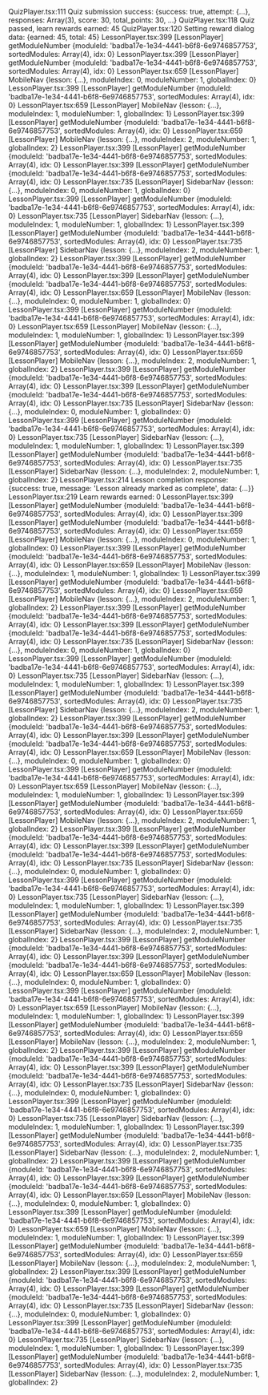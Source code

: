 QuizPlayer.tsx:111 Quiz submission success: {success: true, attempt: {…}, responses: Array(3), score: 30, total_points: 30, …}
QuizPlayer.tsx:118 Quiz passed, learn rewards earned: 45
QuizPlayer.tsx:120 Setting reward dialog data: {earned: 45, total: 45}
LessonPlayer.tsx:399 [LessonPlayer] getModuleNumber {moduleId: 'badba17e-1e34-4441-b6f8-6e9746857753', sortedModules: Array(4), idx: 0}
LessonPlayer.tsx:399 [LessonPlayer] getModuleNumber {moduleId: 'badba17e-1e34-4441-b6f8-6e9746857753', sortedModules: Array(4), idx: 0}
LessonPlayer.tsx:659 [LessonPlayer] MobileNav {lesson: {…}, moduleIndex: 0, moduleNumber: 1, globalIndex: 0}
LessonPlayer.tsx:399 [LessonPlayer] getModuleNumber {moduleId: 'badba17e-1e34-4441-b6f8-6e9746857753', sortedModules: Array(4), idx: 0}
LessonPlayer.tsx:659 [LessonPlayer] MobileNav {lesson: {…}, moduleIndex: 1, moduleNumber: 1, globalIndex: 1}
LessonPlayer.tsx:399 [LessonPlayer] getModuleNumber {moduleId: 'badba17e-1e34-4441-b6f8-6e9746857753', sortedModules: Array(4), idx: 0}
LessonPlayer.tsx:659 [LessonPlayer] MobileNav {lesson: {…}, moduleIndex: 2, moduleNumber: 1, globalIndex: 2}
LessonPlayer.tsx:399 [LessonPlayer] getModuleNumber {moduleId: 'badba17e-1e34-4441-b6f8-6e9746857753', sortedModules: Array(4), idx: 0}
LessonPlayer.tsx:399 [LessonPlayer] getModuleNumber {moduleId: 'badba17e-1e34-4441-b6f8-6e9746857753', sortedModules: Array(4), idx: 0}
LessonPlayer.tsx:735 [LessonPlayer] SidebarNav {lesson: {…}, moduleIndex: 0, moduleNumber: 1, globalIndex: 0}
LessonPlayer.tsx:399 [LessonPlayer] getModuleNumber {moduleId: 'badba17e-1e34-4441-b6f8-6e9746857753', sortedModules: Array(4), idx: 0}
LessonPlayer.tsx:735 [LessonPlayer] SidebarNav {lesson: {…}, moduleIndex: 1, moduleNumber: 1, globalIndex: 1}
LessonPlayer.tsx:399 [LessonPlayer] getModuleNumber {moduleId: 'badba17e-1e34-4441-b6f8-6e9746857753', sortedModules: Array(4), idx: 0}
LessonPlayer.tsx:735 [LessonPlayer] SidebarNav {lesson: {…}, moduleIndex: 2, moduleNumber: 1, globalIndex: 2}
LessonPlayer.tsx:399 [LessonPlayer] getModuleNumber {moduleId: 'badba17e-1e34-4441-b6f8-6e9746857753', sortedModules: Array(4), idx: 0}
LessonPlayer.tsx:399 [LessonPlayer] getModuleNumber {moduleId: 'badba17e-1e34-4441-b6f8-6e9746857753', sortedModules: Array(4), idx: 0}
LessonPlayer.tsx:659 [LessonPlayer] MobileNav {lesson: {…}, moduleIndex: 0, moduleNumber: 1, globalIndex: 0}
LessonPlayer.tsx:399 [LessonPlayer] getModuleNumber {moduleId: 'badba17e-1e34-4441-b6f8-6e9746857753', sortedModules: Array(4), idx: 0}
LessonPlayer.tsx:659 [LessonPlayer] MobileNav {lesson: {…}, moduleIndex: 1, moduleNumber: 1, globalIndex: 1}
LessonPlayer.tsx:399 [LessonPlayer] getModuleNumber {moduleId: 'badba17e-1e34-4441-b6f8-6e9746857753', sortedModules: Array(4), idx: 0}
LessonPlayer.tsx:659 [LessonPlayer] MobileNav {lesson: {…}, moduleIndex: 2, moduleNumber: 1, globalIndex: 2}
LessonPlayer.tsx:399 [LessonPlayer] getModuleNumber {moduleId: 'badba17e-1e34-4441-b6f8-6e9746857753', sortedModules: Array(4), idx: 0}
LessonPlayer.tsx:399 [LessonPlayer] getModuleNumber {moduleId: 'badba17e-1e34-4441-b6f8-6e9746857753', sortedModules: Array(4), idx: 0}
LessonPlayer.tsx:735 [LessonPlayer] SidebarNav {lesson: {…}, moduleIndex: 0, moduleNumber: 1, globalIndex: 0}
LessonPlayer.tsx:399 [LessonPlayer] getModuleNumber {moduleId: 'badba17e-1e34-4441-b6f8-6e9746857753', sortedModules: Array(4), idx: 0}
LessonPlayer.tsx:735 [LessonPlayer] SidebarNav {lesson: {…}, moduleIndex: 1, moduleNumber: 1, globalIndex: 1}
LessonPlayer.tsx:399 [LessonPlayer] getModuleNumber {moduleId: 'badba17e-1e34-4441-b6f8-6e9746857753', sortedModules: Array(4), idx: 0}
LessonPlayer.tsx:735 [LessonPlayer] SidebarNav {lesson: {…}, moduleIndex: 2, moduleNumber: 1, globalIndex: 2}
LessonPlayer.tsx:214 Lesson completion response: {success: true, message: 'Lesson already marked as complete', data: {…}}
LessonPlayer.tsx:219 Learn rewards earned: 0
LessonPlayer.tsx:399 [LessonPlayer] getModuleNumber {moduleId: 'badba17e-1e34-4441-b6f8-6e9746857753', sortedModules: Array(4), idx: 0}
LessonPlayer.tsx:399 [LessonPlayer] getModuleNumber {moduleId: 'badba17e-1e34-4441-b6f8-6e9746857753', sortedModules: Array(4), idx: 0}
LessonPlayer.tsx:659 [LessonPlayer] MobileNav {lesson: {…}, moduleIndex: 0, moduleNumber: 1, globalIndex: 0}
LessonPlayer.tsx:399 [LessonPlayer] getModuleNumber {moduleId: 'badba17e-1e34-4441-b6f8-6e9746857753', sortedModules: Array(4), idx: 0}
LessonPlayer.tsx:659 [LessonPlayer] MobileNav {lesson: {…}, moduleIndex: 1, moduleNumber: 1, globalIndex: 1}
LessonPlayer.tsx:399 [LessonPlayer] getModuleNumber {moduleId: 'badba17e-1e34-4441-b6f8-6e9746857753', sortedModules: Array(4), idx: 0}
LessonPlayer.tsx:659 [LessonPlayer] MobileNav {lesson: {…}, moduleIndex: 2, moduleNumber: 1, globalIndex: 2}
LessonPlayer.tsx:399 [LessonPlayer] getModuleNumber {moduleId: 'badba17e-1e34-4441-b6f8-6e9746857753', sortedModules: Array(4), idx: 0}
LessonPlayer.tsx:399 [LessonPlayer] getModuleNumber {moduleId: 'badba17e-1e34-4441-b6f8-6e9746857753', sortedModules: Array(4), idx: 0}
LessonPlayer.tsx:735 [LessonPlayer] SidebarNav {lesson: {…}, moduleIndex: 0, moduleNumber: 1, globalIndex: 0}
LessonPlayer.tsx:399 [LessonPlayer] getModuleNumber {moduleId: 'badba17e-1e34-4441-b6f8-6e9746857753', sortedModules: Array(4), idx: 0}
LessonPlayer.tsx:735 [LessonPlayer] SidebarNav {lesson: {…}, moduleIndex: 1, moduleNumber: 1, globalIndex: 1}
LessonPlayer.tsx:399 [LessonPlayer] getModuleNumber {moduleId: 'badba17e-1e34-4441-b6f8-6e9746857753', sortedModules: Array(4), idx: 0}
LessonPlayer.tsx:735 [LessonPlayer] SidebarNav {lesson: {…}, moduleIndex: 2, moduleNumber: 1, globalIndex: 2}
LessonPlayer.tsx:399 [LessonPlayer] getModuleNumber {moduleId: 'badba17e-1e34-4441-b6f8-6e9746857753', sortedModules: Array(4), idx: 0}
LessonPlayer.tsx:399 [LessonPlayer] getModuleNumber {moduleId: 'badba17e-1e34-4441-b6f8-6e9746857753', sortedModules: Array(4), idx: 0}
LessonPlayer.tsx:659 [LessonPlayer] MobileNav {lesson: {…}, moduleIndex: 0, moduleNumber: 1, globalIndex: 0}
LessonPlayer.tsx:399 [LessonPlayer] getModuleNumber {moduleId: 'badba17e-1e34-4441-b6f8-6e9746857753', sortedModules: Array(4), idx: 0}
LessonPlayer.tsx:659 [LessonPlayer] MobileNav {lesson: {…}, moduleIndex: 1, moduleNumber: 1, globalIndex: 1}
LessonPlayer.tsx:399 [LessonPlayer] getModuleNumber {moduleId: 'badba17e-1e34-4441-b6f8-6e9746857753', sortedModules: Array(4), idx: 0}
LessonPlayer.tsx:659 [LessonPlayer] MobileNav {lesson: {…}, moduleIndex: 2, moduleNumber: 1, globalIndex: 2}
LessonPlayer.tsx:399 [LessonPlayer] getModuleNumber {moduleId: 'badba17e-1e34-4441-b6f8-6e9746857753', sortedModules: Array(4), idx: 0}
LessonPlayer.tsx:399 [LessonPlayer] getModuleNumber {moduleId: 'badba17e-1e34-4441-b6f8-6e9746857753', sortedModules: Array(4), idx: 0}
LessonPlayer.tsx:735 [LessonPlayer] SidebarNav {lesson: {…}, moduleIndex: 0, moduleNumber: 1, globalIndex: 0}
LessonPlayer.tsx:399 [LessonPlayer] getModuleNumber {moduleId: 'badba17e-1e34-4441-b6f8-6e9746857753', sortedModules: Array(4), idx: 0}
LessonPlayer.tsx:735 [LessonPlayer] SidebarNav {lesson: {…}, moduleIndex: 1, moduleNumber: 1, globalIndex: 1}
LessonPlayer.tsx:399 [LessonPlayer] getModuleNumber {moduleId: 'badba17e-1e34-4441-b6f8-6e9746857753', sortedModules: Array(4), idx: 0}
LessonPlayer.tsx:735 [LessonPlayer] SidebarNav {lesson: {…}, moduleIndex: 2, moduleNumber: 1, globalIndex: 2}
LessonPlayer.tsx:399 [LessonPlayer] getModuleNumber {moduleId: 'badba17e-1e34-4441-b6f8-6e9746857753', sortedModules: Array(4), idx: 0}
LessonPlayer.tsx:399 [LessonPlayer] getModuleNumber {moduleId: 'badba17e-1e34-4441-b6f8-6e9746857753', sortedModules: Array(4), idx: 0}
LessonPlayer.tsx:659 [LessonPlayer] MobileNav {lesson: {…}, moduleIndex: 0, moduleNumber: 1, globalIndex: 0}
LessonPlayer.tsx:399 [LessonPlayer] getModuleNumber {moduleId: 'badba17e-1e34-4441-b6f8-6e9746857753', sortedModules: Array(4), idx: 0}
LessonPlayer.tsx:659 [LessonPlayer] MobileNav {lesson: {…}, moduleIndex: 1, moduleNumber: 1, globalIndex: 1}
LessonPlayer.tsx:399 [LessonPlayer] getModuleNumber {moduleId: 'badba17e-1e34-4441-b6f8-6e9746857753', sortedModules: Array(4), idx: 0}
LessonPlayer.tsx:659 [LessonPlayer] MobileNav {lesson: {…}, moduleIndex: 2, moduleNumber: 1, globalIndex: 2}
LessonPlayer.tsx:399 [LessonPlayer] getModuleNumber {moduleId: 'badba17e-1e34-4441-b6f8-6e9746857753', sortedModules: Array(4), idx: 0}
LessonPlayer.tsx:399 [LessonPlayer] getModuleNumber {moduleId: 'badba17e-1e34-4441-b6f8-6e9746857753', sortedModules: Array(4), idx: 0}
LessonPlayer.tsx:735 [LessonPlayer] SidebarNav {lesson: {…}, moduleIndex: 0, moduleNumber: 1, globalIndex: 0}
LessonPlayer.tsx:399 [LessonPlayer] getModuleNumber {moduleId: 'badba17e-1e34-4441-b6f8-6e9746857753', sortedModules: Array(4), idx: 0}
LessonPlayer.tsx:735 [LessonPlayer] SidebarNav {lesson: {…}, moduleIndex: 1, moduleNumber: 1, globalIndex: 1}
LessonPlayer.tsx:399 [LessonPlayer] getModuleNumber {moduleId: 'badba17e-1e34-4441-b6f8-6e9746857753', sortedModules: Array(4), idx: 0}
LessonPlayer.tsx:735 [LessonPlayer] SidebarNav {lesson: {…}, moduleIndex: 2, moduleNumber: 1, globalIndex: 2}
LessonPlayer.tsx:399 [LessonPlayer] getModuleNumber {moduleId: 'badba17e-1e34-4441-b6f8-6e9746857753', sortedModules: Array(4), idx: 0}
LessonPlayer.tsx:399 [LessonPlayer] getModuleNumber {moduleId: 'badba17e-1e34-4441-b6f8-6e9746857753', sortedModules: Array(4), idx: 0}
LessonPlayer.tsx:659 [LessonPlayer] MobileNav {lesson: {…}, moduleIndex: 0, moduleNumber: 1, globalIndex: 0}
LessonPlayer.tsx:399 [LessonPlayer] getModuleNumber {moduleId: 'badba17e-1e34-4441-b6f8-6e9746857753', sortedModules: Array(4), idx: 0}
LessonPlayer.tsx:659 [LessonPlayer] MobileNav {lesson: {…}, moduleIndex: 1, moduleNumber: 1, globalIndex: 1}
LessonPlayer.tsx:399 [LessonPlayer] getModuleNumber {moduleId: 'badba17e-1e34-4441-b6f8-6e9746857753', sortedModules: Array(4), idx: 0}
LessonPlayer.tsx:659 [LessonPlayer] MobileNav {lesson: {…}, moduleIndex: 2, moduleNumber: 1, globalIndex: 2}
LessonPlayer.tsx:399 [LessonPlayer] getModuleNumber {moduleId: 'badba17e-1e34-4441-b6f8-6e9746857753', sortedModules: Array(4), idx: 0}
LessonPlayer.tsx:399 [LessonPlayer] getModuleNumber {moduleId: 'badba17e-1e34-4441-b6f8-6e9746857753', sortedModules: Array(4), idx: 0}
LessonPlayer.tsx:735 [LessonPlayer] SidebarNav {lesson: {…}, moduleIndex: 0, moduleNumber: 1, globalIndex: 0}
LessonPlayer.tsx:399 [LessonPlayer] getModuleNumber {moduleId: 'badba17e-1e34-4441-b6f8-6e9746857753', sortedModules: Array(4), idx: 0}
LessonPlayer.tsx:735 [LessonPlayer] SidebarNav {lesson: {…}, moduleIndex: 1, moduleNumber: 1, globalIndex: 1}
LessonPlayer.tsx:399 [LessonPlayer] getModuleNumber {moduleId: 'badba17e-1e34-4441-b6f8-6e9746857753', sortedModules: Array(4), idx: 0}
LessonPlayer.tsx:735 [LessonPlayer] SidebarNav {lesson: {…}, moduleIndex: 2, moduleNumber: 1, globalIndex: 2}
